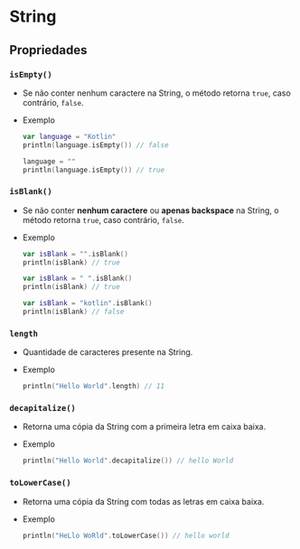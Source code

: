# String

## Propriedades

### ```isEmpty()```

* Se não conter nenhum caractere na String, o método retorna ```true```, caso contrário, ```false```.
* Exemplo
  
  ```kotlin
  var language = "Kotlin"
  println(language.isEmpty()) // false

  language = ""
  println(language.isEmpty()) // true
  ```
  
### ```isBlank()```

* Se não conter **nenhum caractere** ou **apenas backspace** na String, o método retorna ```true```, caso contrário, ```false```.
* Exemplo
  
  ```kotlin
  var isBlank = "".isBlank()
  println(isBlank) // true
  
  var isBlank = " ".isBlank()
  println(isBlank) // true
  
  var isBlank = "kotlin".isBlank()
  println(isBlank) // false
  ```
  

### ```length```

* Quantidade de caracteres presente na String.
* Exemplo
  
  ```kotlin
  println("Hello World".length) // 11
  ```
  
### ```decapitalize()```

* Retorna uma cópia da String com a primeira letra em caixa baixa.
* Exemplo
  
  ```kotlin
  println("Hello World".decapitalize()) // hello World
  ```

### ```toLowerCase()```

* Retorna uma cópia da String com todas as letras em caixa baixa.
* Exemplo
  
  ```kotlin
  println("HeLlo WoRld".toLowerCase()) // hello world
  ```
